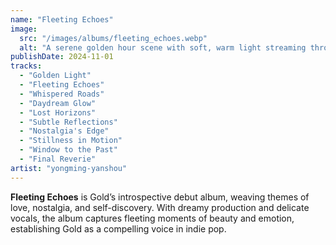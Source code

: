 ```yaml
---
name: "Fleeting Echoes"
image:
  src: "/images/albums/fleeting_echoes.webp"
  alt: "A serene golden hour scene with soft, warm light streaming through an open window overlooking a minimalist landscape, evoking nostalgia and introspection."
publishDate: 2024-11-01
tracks:
  - "Golden Light"
  - "Fleeting Echoes"
  - "Whispered Roads"
  - "Daydream Glow"
  - "Lost Horizons"
  - "Subtle Reflections"
  - "Nostalgia's Edge"
  - "Stillness in Motion"
  - "Window to the Past"
  - "Final Reverie"
artist: "yongming-yanshou"
---
```


**Fleeting Echoes** is Gold’s introspective debut album, weaving themes of love, nostalgia, and self-discovery. With dreamy production and delicate vocals, the album captures fleeting moments of beauty and emotion, establishing Gold as a compelling voice in indie pop.
